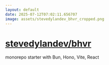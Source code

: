 ```yaml
---
layout: default
date: 2025-07-12T07:02:11.656707
image: assets/stevedylandev_bhvr_cropped.png
---
```


# [stevedylandev/bhvr](https://github.com/stevedylandev/bhvr)

monorepo starter with Bun, Hono, Vite, React
